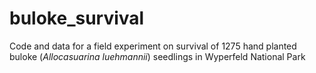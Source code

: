 # buloke_survival
Code and data for a field experiment on survival of 1275 hand planted buloke (*Allocasuarina luehmannii*) seedlings in Wyperfeld National Park
